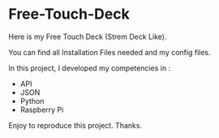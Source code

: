 # Free-Touch-Deck
Here is my Free Touch Deck (Strem Deck Like).

You can find all Installation Files needed and my config files.

In this project, I developed my competencies in :
  - API
  - JSON
  - Python
  - Raspberry Pi

Enjoy to reproduce this project.
Thanks.
